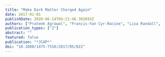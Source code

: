 ```yaml
---
title: "Make Dark Matter Charged Again"
date: 2017-01-01
publishDate: 2020-06-14T04:21:46.303693Z
authors: ["Prateek Agrawal", "Francis-Yan Cyr-Racine", "Lisa Randall", "Jakub Scholtz"]
publication_types: ["2"]
abstract: ""
featured: false
publication: "*JCAP*"
doi: "10.1088/1475-7516/2017/05/022"
---
```


